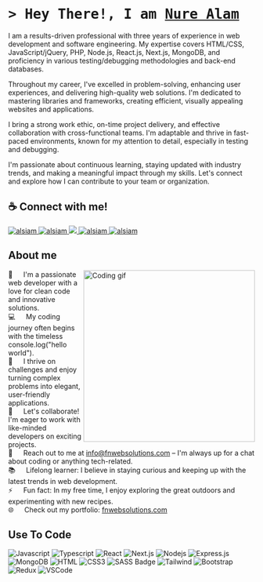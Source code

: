 <h1>
  <samp>&gt; Hey There!, I am
    <b><a target="_blank" href="https://alsiam.com">Nure Alam</a></b>
  </samp>
</h3>

<!-- Bio -->
<p>I am a results-driven professional with three years of experience in web development and software engineering. My expertise covers HTML/CSS, JavaScript/jQuery, PHP, Node.js, React.js, Next.js, MongoDB, and proficiency in various testing/debugging methodologies and back-end databases.</p>
<p>Throughout my career, I've excelled in problem-solving, enhancing user experiences, and delivering high-quality web solutions. I'm dedicated to mastering libraries and frameworks, creating efficient, visually appealing websites and applications.</p>
<p>I bring a strong work ethic, on-time project delivery, and effective collaboration with cross-functional teams. I'm adaptable and thrive in fast-paced environments, known for my attention to detail, especially in testing and debugging.</p>
<p>I'm passionate about continuous learning, staying updated with industry trends, and making a meaningful impact through my skills. Let's connect and explore how I can contribute to your team or organization.</p>


<!-- Social Links -->
## ☕ Connect with me!

<p>
 <a href="https://alsiam.com" target="blank">
  <img src="https://img.shields.io/badge/Website-DC143C?style=for-the-badge&logo=medium&logoColor=white" alt="alsiam" />
 </a>
 <a href="https://linkedin.com/in/al-siam" target="_blank">
  <img src="https://img.shields.io/badge/LinkedIn-0077B5?style=for-the-badge&logo=linkedin&logoColor=white" alt="alsiam"/>
 </a>
 <a href="https://twitter.com/alsiam_dev" target="_blank">
  <img src="https://img.shields.io/badge/Twitter-1DA1F2?style=for-the-badge&logo=twitter&logoColor=white" />
 </a>
 <a href="https://instagram.com/alsiam_dev" target="_blank">
  <img src="https://img.shields.io/badge/Instagram-fe4164?style=for-the-badge&logo=instagram&logoColor=white" alt="alsiam" />
 </a> 
 <a href="https://facebook.com/alsiam.world" target="_blank">
  <img src="https://img.shields.io/badge/Facebook-20BEFF?&style=for-the-badge&logo=facebook&logoColor=white" alt="alsiam"  />
  </a> 
</p>


<!-- About Me -->
 ## About me
 
<p>
 <img align="right" width="350" src="/assets/programmer.gif" alt="Coding gif" />
  
 🚀 &emsp; I'm a passionate web developer with a love for clean code and innovative solutions. <br/>
 💻 &emsp; My coding journey often begins with the timeless console.log("hello world"). <br/>
 🌟 &emsp; I thrive on challenges and enjoy turning complex problems into elegant, user-friendly applications. <br/>
 🤝 &emsp; Let's collaborate! I'm eager to work with like-minded developers on exciting projects. <br/>
 📧 &emsp; Reach out to me at info@fnwebsolutions.com – I'm always up for a chat about coding or anything tech-related. <br/>
 📚 &emsp; Lifelong learner: I believe in staying curious and keeping up with the latest trends in web development. <br/>
 ⚡ &emsp; Fun fact: In my free time, I enjoy exploring the great outdoors and experimenting with new recipes. <br/>
 🌐 &emsp; Check out my portfolio: [fnwebsolutions.com](https://fnwebsolutions.com)
</p>

<!-- Technologies -->
## Use To Code

![Javascript](https://img.shields.io/badge/Javascript-F0DB4F?style=for-the-badge&labelColor=black&logo=javascript&logoColor=F0DB4F)
![Typescript](https://img.shields.io/badge/Typescript-007acc?style=for-the-badge&labelColor=black&logo=typescript&logoColor=007acc)
![React](https://img.shields.io/badge/-React-61DBFB?style=for-the-badge&labelColor=black&logo=react&logoColor=61DBFB)
![Next.js](https://img.shields.io/badge/next.js-000000?style=for-the-badge&logo=nextdotjs&logoColor=white)
![Nodejs](https://img.shields.io/badge/Nodejs-3C873A?style=for-the-badge&labelColor=black&logo=node.js&logoColor=3C873A)
![Express.js](https://img.shields.io/badge/Express.js-000000?style=for-the-badge&logo=express&logoColor=white)
![MongoDB](https://img.shields.io/badge/MongoDB-4EA94B?style=for-the-badge&logo=mongodb&logoColor=white)
![HTML](https://img.shields.io/badge/HTML5-E34F26?style=for-the-badge&logo=html5&logoColor=white)
![CSS3](https://img.shields.io/badge/CSS3-1572B6?style=for-the-badge&logo=css3&logoColor=white)
![SASS Badge](https://img.shields.io/badge/Sass-CC6699?style=for-the-badge&logo=sass&logoColor=white)
![Tailwind](https://img.shields.io/badge/Tailwind_CSS-092749?style=for-the-badge&logo=tailwindcss&logoColor=06B6D4&labelColor=000000)
![Bootstrap](https://img.shields.io/badge/Bootstrap-563D7C?style=for-the-badge&logo=bootstrap&logoColor=white)
![Redux](https://img.shields.io/badge/Redux-593D88?style=for-the-badge&logo=redux&logoColor=white)
![VSCode](https://img.shields.io/badge/Visual_Studio-0078d7?style=for-the-badge&logo=visual%20studio&logoColor=white)
